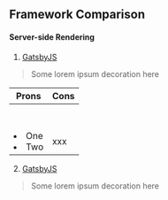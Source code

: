 Framework Comparison
------

#### Server-side Rendering
1. [GatsbyJS](https://google.com)
> Some lorem ipsum decoration here

| Prons        | Cons          |
| ---          | ---           |
| <pre><ul>
<li>One</li><li>Two</li></ul></pre> | xxx |
  



2. [GatsbyJS](https://google.com)
> Some lorem ipsum decoration here
